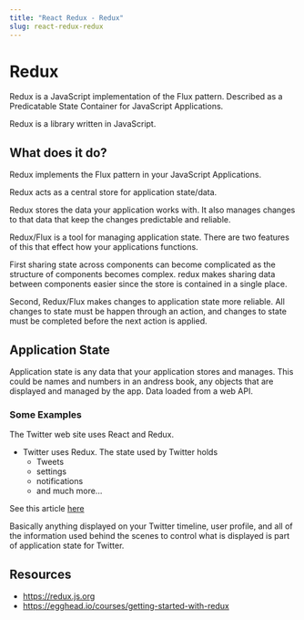 ```yaml
---
title: "React Redux - Redux"
slug: react-redux-redux
---
```


# Redux

Redux is a JavaScript implementation of the Flux pattern. 
Described as a Predicatable State Container for JavaScript 
Applications. 

Redux is a library written in JavaScript. 

## What does it do? 

Redux implements the Flux pattern in your JavaScript Applications. 

Redux acts as a central store for application state/data.

Redux stores the data your application works with. It also manages
changes to that data that keep the changes predictable and 
reliable. 

Redux/Flux is a tool for managing application state. There are 
two features of this that effect how your applications functions. 

First sharing state across components can become complicated 
as the structure of components becomes complex. redux makes 
sharing data between components easier since the store is 
contained in a single place. 

Second, Redux/Flux makes changes to application state more 
reliable. All changes to state must be happen through an 
action, and changes to state must be completed before the 
next action is applied.

## Application State

Application state is any data that your application stores and manages. 
This could be names and numbers in an andress book, any objects that 
are displayed and managed by the app. Data loaded from a web API. 

### Some Examples 

The Twitter web site uses React and Redux. 

- Twitter uses Redux. The state used by Twitter holds
  - Tweets
  - settings
  - notifications
  - and much more...

See this article [here](https://medium.com/statuscode/dissecting-twitters-redux-store-d7280b62c6b1)

Basically anything displayed on your Twitter timeline, user profile, 
and all of the information used behind the scenes to control 
what is displayed is part of application state for Twitter. 

## Resources 

- https://redux.js.org
- https://egghead.io/courses/getting-started-with-redux
